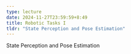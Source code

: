```yaml
---
type: lecture
date: 2024-11-27T23:59:59+8:49
title: Robotic Tasks I
tldr: "State Perception and Pose Estimation"
---
```

State Perception and Pose Estimation
